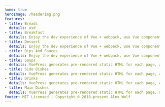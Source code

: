 ```yaml
---
home: true
heroImage: /headerimg.png
features:
- title: Breads
  details: asd
- title: Breakfast
  details: Enjoy the dev experience of Vue + webpack, use Vue components in markdown, and develop custom themes with Vue.
- title: Dessert
  details: Enjoy the dev experience of Vue + webpack, use Vue components in markdown, and develop custom themes with Vue.
- title: Dips And Sauces
  details: Enjoy the dev experience of Vue + webpack, use Vue components in markdown, and develop custom themes with Vue.
- title: Soups
  details: VuePress generates pre-rendered static HTML for each page, and runs as an SPA once a page is loaded.
- title: Side Dishes
  details: VuePress generates pre-rendered static HTML for each page, and runs as an SPA once a page is loaded.
- title: Drinks
  details: VuePress generates pre-rendered static HTML for each page, and runs as an SPA once a page is loaded.
- title: Main Dishes
  details: VuePress generates pre-rendered static HTML for each page, and runs as an SPA once a page is loaded.
footer: MIT Licensed | Copyright © 2018-present Alex Wolf
---
```

